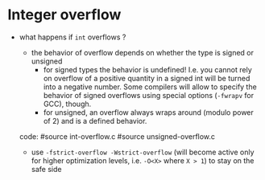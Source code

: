 # Integer overflow

- what happens if `int` overflows ?
  - the behavior of overflow depends on whether the type is signed or unsigned
    - for signed types the behavior is undefined!  I.e. you cannot rely on
      overflow of a positive quantity in a signed int will be turned into
      a negative number.  Some compilers will allow to specify the behavior of
      signed overflows using special options (`-fwrapv` for GCC), though.
    - for unsigned, an overflow always wraps around (modulo power of 2) and is a
      defined behavior.

  code: #source int-overflow.c
  #source unsigned-overflow.c

    - use `-fstrict-overflow -Wstrict-overflow` (will become active only for
      higher optimization levels, i.e. `-O<X>` where `X > 1`) to stay on the
      safe side
